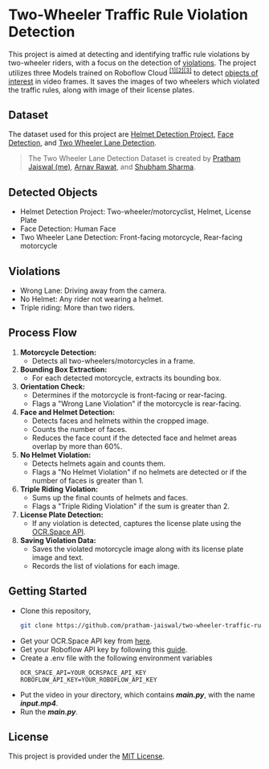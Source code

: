 # Two-Wheeler Traffic Rule Violation Detection
This project is aimed at detecting and identifying traffic rule violations by two-wheeler riders, with a focus on the detection of [violations](https://github.com/pratham-jaiswal/two-wheeler-traffic-rule-violation/edit/main/README.md#detected-objects). The project utilizes three Models trained on Roboflow Cloud <sup>[[1]](https://universe.roboflow.com/nckh-2023/helmet-detection-project/model/13)[[2]](https://universe.roboflow.com/mohamed-traore-2ekkp/face-detection-mik1i/model/21)[[3]](https://universe.roboflow.com/prathamjaiswal/two-wheeler-lane-detection/model/3)</sup> to detect [objects of interest](https://github.com/pratham-jaiswal/two-wheeler-traffic-rule-violation/edit/main/README.md#detected-objects) in video frames. It saves the images of two wheelers which violated the traffic rules, along with image of their license plates.

## Dataset
The dataset used for this project are [Helmet Detection Project](https://universe.roboflow.com/nckh-2023/helmet-detection-project), [Face Detection](https://universe.roboflow.com/mohamed-traore-2ekkp/face-detection-mik1i), and [Two Wheeler Lane Detection](https://universe.roboflow.com/prathamjaiswal/two-wheeler-lane-detection).

> The Two Wheeler Lane Detection Dataset is created by [Pratham Jaiswal (me)](https://github.com/pratham-jaiswal), [Arnav Rawat](https://github.com/ArnavRw21), and [Shubham Sharma](https://github.com/Shubham1709).

## Detected Objects
- Helmet Detection Project: Two-wheeler/motorcyclist, Helmet, License Plate
- Face Detection: Human Face
- Two Wheeler Lane Detection: Front-facing motorcycle, Rear-facing motorcycle

## Violations
- Wrong Lane: Driving away from the camera.
- No Helmet: Any rider not wearing a helmet.
- Triple riding: More than two riders.

## Process Flow
1. **Motorcycle Detection:**
   - Detects all two-wheelers/motorcycles in a frame.
2. **Bounding Box Extraction:**
   - For each detected motorcycle, extracts its bounding box.
3. **Orientation Check:**
   - Determines if the motorcycle is front-facing or rear-facing.
   - Flags a "Wrong Lane Violation" if the motorcycle is rear-facing.
4. **Face and Helmet Detection:**
   - Detects faces and helmets within the cropped image.
   - Counts the number of faces.
   - Reduces the face count if the detected face and helmet areas overlap by more than 60%.
5. **No Helmet Violation:**
   - Detects helmets again and counts them.
   - Flags a "No Helmet Violation" if no helmets are detected or if the number of faces is greater than 1.
6. **Triple Riding Violation:**
   - Sums up the final counts of helmets and faces.
   - Flags a "Triple Riding Violation" if the sum is greater than 2.
7. **License Plate Detection:**
   - If any violation is detected, captures the license plate using the [OCR.Space API](https://ocr.space/OCRAPI).
8. **Saving Violation Data:**
   - Saves the violated motorcycle image along with its license plate image and text.
   - Records the list of violations for each image.

## Getting Started
- Clone this repository,
    ```bash
    git clone https://github.com/pratham-jaiswal/two-wheeler-traffic-rule-violation.git
    ```
- Get your OCR.Space API key from [here](https://ocr.space/OCRAPI).
- Get your Roboflow API key by following this [guide](https://docs.roboflow.com/api-reference/authentication).
- Create a .env file with the following environment variables
    ```env
    OCR_SPACE_API=YOUR_OCRSPACE_API_KEY
    ROBOFLOW_API_KEY=YOUR_ROBOFLOW_API_KEY  
    ```
- Put the video in your directory, which contains ***main.py***, with the name ***input.mp4***.
- Run the ***main.py***.

## License
This project is provided under the [MIT License](https://github.com/pratham-jaiswal/two-wheeler-traffic-rule-violation/blob/main/LICENSE).
